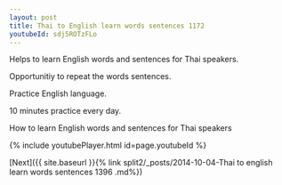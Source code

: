 ```yaml
---
layout: post
title: Thai to English learn words sentences 1172 
youtubeId: sdj5ROTzFLo
---
```

 
 
Helps to learn English words and sentences for Thai speakers.

Opportunitiy to repeat the words sentences. 

Practice English language. 
 
10 minutes practice every day. 
 
How to learn English words and sentences for Thai speakers 
 
{% include youtubePlayer.html id=page.youtubeId %}
 
 
[Next]({{ site.baseurl }}{% link  split2/_posts/2014-10-04-Thai to english learn words sentences 1396 .md%})
 
